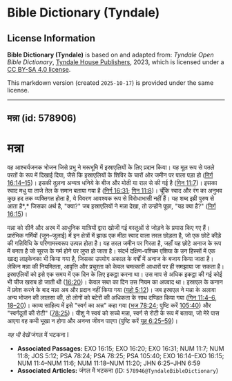 # Bible Dictionary (Tyndale)

## License Information

**Bible Dictionary (Tyndale)** is based on and adapted from: _Tyndale Open Bible Dictionary_, [Tyndale House Publishers](https://tyndaleopenresources.com/), 2023, which is licensed under a [CC BY-SA 4.0 license](https://creativecommons.org/licenses/by-sa/4.0/legalcode.en).

This markdown version (created `2025-10-17`) is provided under the same license.



--------------------------------

## मन्ना (id: 578906)

मन्ना
=====

वह आश्चर्यजनक भोजन जिसे प्रभु ने मरूभूमि में इस्राएलियों के लिए प्रदान किया। यह मूल रूप से पतले परतों के रूप में दिखाई दिया, जैसे कि इस्राएलियों के शिविर के चारों ओर जमीन पर पाला पड़ा हो ([निर्ग 16:14–15](https://ref.ly/Exod16:14-Exod16:15))। इसकी तुलना अन्यत्र धनिये के बीज और मोती या राल से की गई है ([गिन 11:7](https://ref.ly/Num11:7))। इसका स्वाद मधु या ताजे तेल के समान बताया गया है ([निर्ग 16:31](https://ref.ly/Exod16:31); [गिन 11:8](https://ref.ly/Num11:8))। चूँकि स्वाद और रंग का अनुभव कुछ हद तक व्यक्तिगत होता है, ये विवरण आवश्यक रूप से विरोधाभासी नहीं हैं। यह शब्द इब्री पुरुष से आता है*,* जिसका अर्थ है, "क्या?" जब इस्राएलियों ने मन्ना देखा, तो उन्होंने पूछा, "यह क्या है?" ([निर्ग 16:15](https://ref.ly/Exod16:15))।

मन्ना को सीनै और अरब में आधुनिक यात्रियों द्वारा खोजी गई वस्तुओं से जोड़ने के प्रयास किए गए हैं। प्रारंभिक गर्मियों (जून–जुलाई) में इन क्षेत्रों में झाऊ एक मीठा स्वाद वाला तरल छोड़ता है, जो एक छोटे कीड़े की गतिविधि के परिणामस्वरूप उत्पन्न होता है। यह तरल जमीन पर गिरता है, जहाँ यह छोटे अनाज के रूप में बनता है जो सूरज के गर्म होने पर लुप्त हो जाता है। संदर्भ दक्षिण\-पश्चिम एशिया के उन हिस्सों में एक खाद्य लाइकेनका भी किया गया है, जिसका उपयोग अकाल के वर्षों में अनाज के बजाय किया जाता है। लेकिन मन्ना की नियमितता, आवृत्ति और प्रचुरता को केवल चमत्कारी आधारों पर ही समझाया जा सकता है। इस्राएलियों को इसे एक समय में एक दिन के लिए इकट्ठा करना था। उस माप से अधिक इकट्ठा की गई कोई भी चीज खराब हो जाती थी ([16:20](https://ref.ly/Exod16:20))। केवल सब्त का दिन उस नियम का अपवाद था। इस्राएल के कनान में प्रवेश करने के बाद मन्ना अब और प्रदान नहीं किया गया ([यहो 5:12](https://ref.ly/Josh5:12))। जब इस्राएल ने मन्ना के अलावा अन्य भोजन की लालसा की, तो लोगों को बटेरों की अधिकता के साथ दण्डित किया गया ([गिन 11:4–6, 18–20](https://ref.ly/Num11:4-Num11:6,Num11:18-Num11:20))। काव्य साहित्य में इसे "स्वर्ग का अन्न" कहा गया ([भज 78:24](https://ref.ly/Ps78:24); पुष्टि करें [105:40](https://ref.ly/Ps105:40)) और "स्वर्गदूतों की रोटी" ([78:25](https://ref.ly/Ps78:25))। यीशु ने स्वयं को सच्चे मन्ना, स्वर्ग से रोटी के रूप में बताया, जो मेरे पास आएगा वह कभी भूखा न होगा और अनन्त जीवन पाएगा (पुष्टि करें [यूह 6:25–59](https://ref.ly/John6:25-John6:59))। 

*यह भी देखें* जंगल में भटकना I

* **Associated Passages:** EXO 16:15; EXO 16:20; EXO 16:31; NUM 11:7; NUM 11:8; JOS 5:12; PSA 78:24; PSA 78:25; PSA 105:40; EXO 16:14–EXO 16:15; NUM 11:4–NUM 11:6; NUM 11:18–NUM 11:20; JHN 6:25–JHN 6:59
* **Associated Articles:** जंगल में भटकना (ID: `578946@TyndaleBibleDictionary`)

